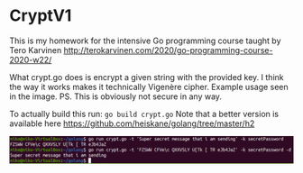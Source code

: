 # CryptV1

This is my homework for the intensive Go programming course taught by Tero Karvinen http://terokarvinen.com/2020/go-programming-course-2020-w22/

What crypt.go does is encrypt a given string with the provided key. I think the way it works makes it technically Vigenère cipher.
Example usage seen in the image. PS. This is obviously not secure in any way.

To actually build this run: ```go build crypt.go```
Note that a better version is available here https://github.com/heiskane/golang/tree/master/h2

![Crypt Script](/img/img1.png)
